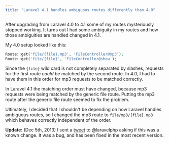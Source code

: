 ```yaml
---
title: "Laravel 4.1 handles ambiguous routes differently than 4.0"
---
```


After upgrading from Laravel 4.0 to 4.1 some of my routes mysteriously stopped
working. It turns out I had some ambiguity in my routes and how those
ambiguities are handled changed in 4.1.

My 4.0 setup looked like this:

```php
Route::get('file/{file}.mp3', 'FileController@mp3');
Route::get('file/{file}', 'FileController@show');
```

Since the `{file}` wild card is not completely separated by slashes, requests
for the first route *could* be matched by the second route. In 4.0, I had to
have them in this order for mp3 requests to be matched correctly.

In Laravel 4.1 the matching order must have changed, because mp3 requests were
being matched by the generic file route. Putting the mp3 route after the
generic file route seemed to fix the problem.

Ultimately, I decided that I shouldn't be depending on how Laravel handles
ambiguous routes, so I changed the mp3 route to `file/mp3/{file}.mp3` which
behaves correctly independent of the order.

**Update:** (Dec 5th, 2013) I sent a [tweet][1] to @laravelphp asking if this was
a known change. It was a bug, and has been fixed in the most recent version.

[1]: https://twitter.com/captbaritone/status/408755958446174210
